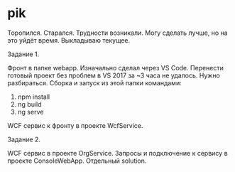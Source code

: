 # pik

Торопился. Старался. Трудности возникали. Могу сделать лучше, но на это уйдёт время. Выкладываю текущее.


Задание 1.

Фронт в папке webapp. Изначально сделал через VS Code. Перенести готовый проект без проблем в VS 2017 за ~3 часа не удалось. Нужно разбираться.
Сборка и запуск из этой папки командами:
  1. npm install
  2. ng build
  3. ng serve

WCF сервис к фронту в проекте WcfService.


Задание 2.

WCF сервис в проекте OrgService.
Запросы и подключение к сервису в проекте ConsoleWebApp. Отдельный solution.
